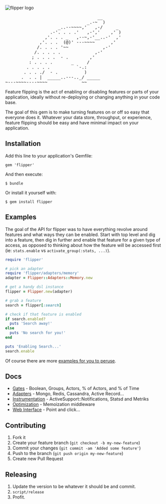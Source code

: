 ![flipper logo](https://raw.githubusercontent.com/jnunemaker/flipper-ui/master/lib/flipper/ui/public/images/logo.png)

<pre>
                                   __
                               _.-~  )
                    _..--~~~~,'   ,-/     _
                 .-'. . . .'   ,-','    ,' )
               ,'. . . _   ,--~,-'__..-'  ,'
             ,'. . .  (@)' ---~~~~      ,'
            /. . . . '~~             ,-'
           /. . . . .             ,-'
          ; . . . .  - .        ,'
         : . . . .       _     /
        . . . . .          `-.:
       . . . ./  - .          )
      .  . . |  _____..---.._/ _____
~---~~~~----~~~~             ~~
</pre>

Feature flipping is the act of enabling or disabling features or parts of your application, ideally without re-deploying or changing anything in your code base.

The goal of this gem is to make turning features on or off so easy that everyone does it. Whatever your data store, throughput, or experience, feature flipping should be easy and have minimal impact on your application.

## Installation

Add this line to your application's Gemfile:

    gem 'flipper'

And then execute:

    $ bundle

Or install it yourself with:

    $ gem install flipper

## Examples

The goal of the API for flipper was to have everything revolve around features and what ways they can be enabled. Start with top level and dig into a feature, then dig in further and enable that feature for a given type of access, as opposed to thinking about how the feature will be accessed first (ie: `stats.enable` vs `activate_group(:stats, ...)`).

```ruby
require 'flipper'

# pick an adapter
require 'flipper/adapters/memory'
adapter = Flipper::Adapters::Memory.new

# get a handy dsl instance
flipper = Flipper.new(adapter)

# grab a feature
search = flipper[:search]

# check if that feature is enabled
if search.enabled?
  puts 'Search away!'
else
  puts 'No search for you!'
end

puts 'Enabling Search...'
search.enable
```

Of course there are more [examples for you to peruse](https://github.com/jnunemaker/flipper/tree/master/examples).

## Docs

* [Gates](docs/Gates.md) - Boolean, Groups, Actors, % of Actors, and % of Time
* [Adapters](docs/Adapters.md) - Mongo, Redis, Cassandra, Active Record...
* [Instrumentation](docs/Instrumentation.md) - ActiveSupport::Notifications, Statsd and Metriks
* [Optimization](docs/Optimization.md) - Memoization middleware
* [Web Interface](docs/ui/README.md) - Point and click...

## Contributing

1. Fork it
2. Create your feature branch (`git checkout -b my-new-feature`)
3. Commit your changes (`git commit -am 'Added some feature'`)
4. Push to the branch (`git push origin my-new-feature`)
5. Create new Pull Request

## Releasing

1. Update the version to be whatever it should be and commit.
2. `script/release`
3. Profit.
